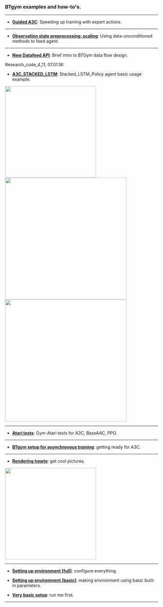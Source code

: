 ### BTgym examples and how-to's.
****
- **[Guided A3C](./guided_a3c.ipynb)**: Speeding up training with expert actions.

****
- **[Observation state preprocessing: scaling](./state_signal_scaling.ipynb)**: Using data-unconditioned methods to feed agent.

****
 - **[New Datafeed API](./data_domain_api_intro.ipynb)**: Brief intro to BTGym data flow design.

Research_code_4_11, 07.01.18:

- **[A3C_STACKED_LSTM](./unreal_stacked_lstm_strat_4_11.ipynb)**: Stacked_LSTM_Policy agent basic usage example.

[<img src="https://kismuz.github.io/btgym/_images/a3c_stacked_lstm_agent.png" width="300">](https://kismuz.github.io/btgym/_images/a3c_stacked_lstm_agent.png)  
[<img src="./img/2017-11-23_12.52.26.png" width="400">](./img/2017-11-23_12.52.26.png)
[<img src="./img/2017-11-24_18.37.50.png" width="400">](./img/2017-11-24_18.37.50.png)
****
- **[Atari tests](./atari_tests)**: Gym-Atari tests for A3C, BaseAAC, PPO.
****
- **[BTgym setup for asynchronous training](./async_btgym_workers.ipynb)**: getting ready for A3C.
****
- **[Rendering howto](./rendering_howto.ipynb)**: get cool pictures.
    
[<img src="./img/ag_state_magma.png" width="300">](./img/ag_state_magma.png)

****
- **[Setting up environment [full]](./setting_up_environment_full.ipynb)**: configure everything.

- **[Setting up environment [basic]](./setting_up_environment_basic.ipynb)**: making environment using basic built-in parameters.

- **[Very basic setup](./very_basic_env_setup.ipynb)**: run me first.
****

  
 